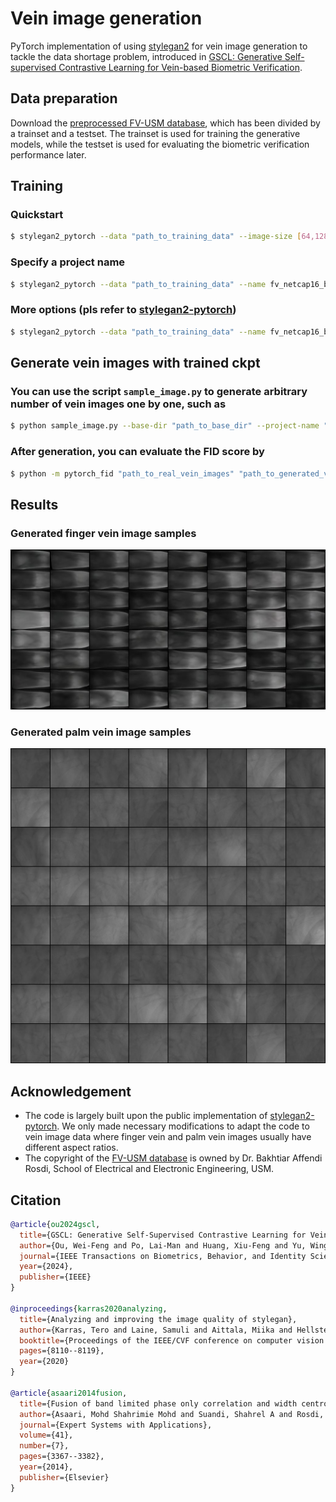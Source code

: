 # Vein image generation

PyTorch implementation of using [stylegan2](https://github.com/NVlabs/stylegan2) for vein image generation to tackle the data shortage problem, introduced in [GSCL: Generative Self-supervised Contrastive Learning for Vein-based Biometric Verification](https://ieeexplore.ieee.org/abstract/document/10428026).

## Data preparation
Download the [preprocessed FV-USM database](https://portland-my.sharepoint.com/:u:/g/personal/weifengou2-c_my_cityu_edu_hk/EZR-zf6MCxJOikdLh5Eb7X0BeiJEiIZ6cFLRWgCFdEWf-Q?e=uOV5aE), which has been divided by a trainset and a testset. The trainset is used for training the generative models, while the testset is used for evaluating the biometric verification performance later.

## Training
### Quickstart
```bash
$ stylegan2_pytorch --data "path_to_training_data" --image-size [64,128]
```
### Specify a project name 
```bash
$ stylegan2_pytorch --data "path_to_training_data" --name fv_netcap16_bs5ac6 --image-size [64,128]
```
### More options (pls refer to [stylegan2-pytorch](https://github.com/lucidrains/stylegan2-pytorch))
```bash
$ stylegan2_pytorch --data "path_to_training_data" --name fv_netcap16_bs5ac6 --image-size [64,128] --batch-size 8 --gradient-accumulate-every 4 --network-capacity 64 --multi-gpus --calculate-fid-every 1000 --calculate-fid-num_images 2952
```

## Generate vein images with trained ckpt
### You can use the script `sample_image.py` to generate arbitrary number of vein images one by one, such as
```bash
$ python sample_image.py --base-dir "path_to_base_dir" --project-name "your_project_name" --ckpt-idx 150 --num-samples 100
```

### After generation, you can evaluate the FID score by
```bash
$ python -m pytorch_fid "path_to_real_vein_images" "path_to_generated_vein_images"
```

## Results
### Generated finger vein image samples 
![generated_finger_vein_images](./samples/fingerveins.jpg)

### Generated palm vein image samples
![generated_palm_vein_images](./samples/palmveins.jpg)

## Acknowledgement
* The code is largely built upon the public implementation of [stylegan2-pytorch](https://github.com/lucidrains/stylegan2-pytorch). We only made necessary modifications to adapt the code to vein image data where finger vein and palm vein images usually have different aspect ratios.
* The copyright of the [FV-USM database]((http://drfendi.com/fv_usm_database/)) is owned by Dr. Bakhtiar Affendi Rosdi, School of Electrical and Electronic Engineering, USM.

## Citation
```bibtex
@article{ou2024gscl,
  title={GSCL: Generative Self-Supervised Contrastive Learning for Vein-Based Biometric Verification},
  author={Ou, Wei-Feng and Po, Lai-Man and Huang, Xiu-Feng and Yu, Wing-Yin and Zhao, Yu-Zhi},
  journal={IEEE Transactions on Biometrics, Behavior, and Identity Science},
  year={2024},
  publisher={IEEE}
}

@inproceedings{karras2020analyzing,
  title={Analyzing and improving the image quality of stylegan},
  author={Karras, Tero and Laine, Samuli and Aittala, Miika and Hellsten, Janne and Lehtinen, Jaakko and Aila, Timo},
  booktitle={Proceedings of the IEEE/CVF conference on computer vision and pattern recognition},
  pages={8110--8119},
  year={2020}
}

@article{asaari2014fusion,
  title={Fusion of band limited phase only correlation and width centroid contour distance for finger based biometrics},
  author={Asaari, Mohd Shahrimie Mohd and Suandi, Shahrel A and Rosdi, Bakhtiar Affendi},
  journal={Expert Systems with Applications},
  volume={41},
  number={7},
  pages={3367--3382},
  year={2014},
  publisher={Elsevier}
}
```




